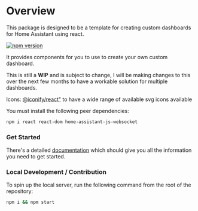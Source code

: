 # Overview

This package is designed to be a template for creating custom dashboards for Home Assistant using react.

[![npm version](https://badge.fury.io/js/ha-component-kit.svg)](https://badge.fury.io/js/ha-component-kit)

It provides components for you to use to create your own custom dashboard.

This is still a **WIP** and is subject to change, I will be making changes to this over the next few months to have a workable solution for multiple dashboards.

Icons: [@iconify/react"](https://iconify.design/docs/icon-components/react/) to have a wide range of available svg icons available

You must install the following peer dependencies:

```bash
npm i react react-dom home-assistant-js-websocket
```

### Get Started

There's a detailed [documentation](https://shannonhochkins.github.io/ha-component-kit) which should give you all the information you need to get started.


### Local Development / Contribution
To spin up the local server, run the following command from the root of the repository:

```bash
npm i && npm start
```
